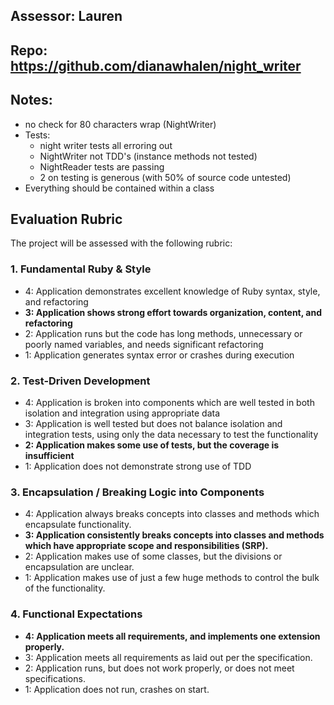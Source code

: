 ## Assessor: Lauren

## Repo: https://github.com/dianawhalen/night_writer

## Notes:

* no check for 80 characters wrap (NightWriter)
* Tests:
  * night writer tests all erroring out
  * NightWriter not TDD's (instance methods not tested)
  * NightReader tests are passing
  * 2 on testing is generous (with 50% of source code untested)
* Everything should be contained within a class

## Evaluation Rubric

The project will be assessed with the following rubric:

### 1. Fundamental Ruby & Style

* 4:  Application demonstrates excellent knowledge of Ruby syntax, style, and refactoring
* **3:  Application shows strong effort towards organization, content, and refactoring**
* 2:  Application runs but the code has long methods, unnecessary or poorly named variables, and needs significant refactoring
* 1:  Application generates syntax error or crashes during execution

### 2. Test-Driven Development

* 4: Application is broken into components which are well tested in both isolation and integration using appropriate data
* 3: Application is well tested but does not balance isolation and integration tests, using only the data necessary to test the functionality
* **2: Application makes some use of tests, but the coverage is insufficient**
* 1: Application does not demonstrate strong use of TDD

### 3. Encapsulation / Breaking Logic into Components

* 4: Application always breaks concepts into classes and methods which encapsulate functionality.
* **3: Application consistently breaks concepts into classes and methods which have appropriate scope and responsibilities (SRP).**
* 2: Application makes use of some classes, but the divisions or encapsulation are unclear.
* 1: Application makes use of just a few huge methods to control the bulk of the functionality.

### 4. Functional Expectations

* **4: Application meets all requirements, and implements one extension properly.**
* 3: Application meets all requirements as laid out per the specification.
* 2: Application runs, but does not work properly, or does not meet specifications.
* 1: Application does not run, crashes on start.
